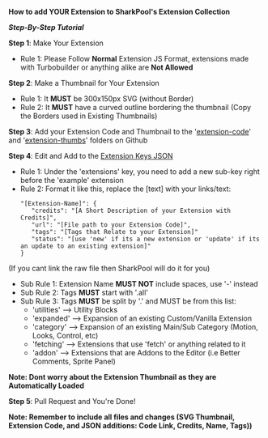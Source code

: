 
**How to add YOUR Extension to SharkPool's Extension Collection**

***Step-By-Step Tutorial***

**Step 1**: Make Your Extension
  - Rule 1: Please Follow **Normal** Extension JS Format, extensions made with Turbobuilder or anything alike are **Not Allowed**

**Step 2**: Make a Thumbnail for Your Extension
  - Rule 1: It **MUST** be 300x150px SVG (without Border)
  - Rule 2: It **MUST** have a curved outline bordering the thumbnail (Copy the Borders used in Existing Thumbnails)

**Step 3**: Add your Extension Code and Thumbnail to the '[extension-code](https://github.com/SharkPool-SP/SharkPools-Extensions/tree/main/extension-code)' and '[extension-thumbs](https://github.com/SharkPool-SP/SharkPools-Extensions/tree/main/extension-thumbs)' folders on Github

**Step 4**: Edit and Add to the [Extension Keys JSON](https://github.com/SharkPool-SP/SharkPools-Extensions/blob/main/Gallery%20Files/Extension-Keys.json)
  - Rule 1: Under the 'extensions' key, you need to add a new sub-key right before the 'example' extension
  - Rule 2: Format it like this, replace the [text] with your links/text:
    ```
    "[Extension-Name]": {
       "credits": "[A Short Description of your Extension with Credits]",
       "url": "[File path to your Extension Code]",
       "tags": "[Tags that Relate to your Extension]"
       "status": "[use 'new' if its a new extension or 'update' if its an update to an existing extension]"
    }
  (If you cant link the raw file then SharkPool will do it for you)
  - Sub Rule 1: Extension Name **MUST NOT** include spaces, use '-' instead
  - Sub Rule 2: Tags **MUST** start with '.all'
  - Sub Rule 3: Tags **MUST** be split by '.' and MUST be from this list:
    - 'utilities' --> Utility Blocks
    - 'expanded' --> Expansion of an existing Custom/Vanilla Extension
    - 'category' --> Expansion of an existing Main/Sub Category (Motion, Looks, Control, etc)
    - 'fetching' --> Extensions that use 'fetch' or anything related to it
    - 'addon' --> Extensions that are Addons to the Editor (i.e Better Comments, Sprite Panel)

  **Note: Dont worry about the Extension Thumbnail as they are Automatically Loaded**

**Step 5**: Pull Request and You're Done!

**Note: Remember to include all files and changes (SVG Thumbnail, Extension Code, and JSON additions: Code Link, Credits, Name, Tags))**
